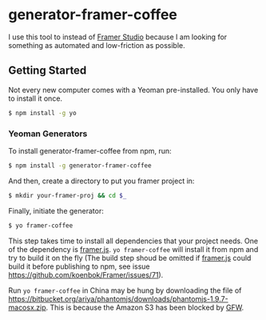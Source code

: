 # generator-framer-coffee

I use this tool to instead of [Framer Studio](http://framerjs.com/download) because I am looking for something as automated and low-friction as possible.

## Getting Started

Not every new computer comes with a Yeoman pre-installed. You only have to install it once.

```bash
$ npm install -g yo
```

### Yeoman Generators

To install generator-framer-coffee from npm, run:

```bash
$ npm install -g generator-framer-coffee
```

And then, create a directory to put you framer project in:

```bash
$ mkdir your-framer-proj && cd $_
```

Finally, initiate the generator:

```bash
$ yo framer-coffee
```

This step takes time to install all dependencies that your project needs. One of the dependency is [framer.js](https://github.com/koenbok/Framer). `yo framer-coffee` will install it from npm and try to build it on the fly (The build step shoud be omitted if [framer.js](https://github.com/koenbok/Framer) could build it before publishing to npm, see issue https://github.com/koenbok/Framer/issues/71).

Run `yo framer-coffee` in China may be hung by downloading the file of https://bitbucket.org/ariya/phantomjs/downloads/phantomjs-1.9.7-macosx.zip. This is because the Amazon S3 has been blocked by [GFW](https://en.wikipedia.org/wiki/Internet_censorship_in_China).